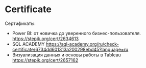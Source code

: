 # Certificate
Сертификаты:
* Power BI: от новичка до уверенного бизнес-пользователя. https://stepik.org/cert/2634613
* SQL ACADEMY https://sql-academy.org/ru/check-certificate/6734dd601313a200298ebd45?language=ru
* Визуализация данных и основы работы в Tableau https://stepik.org/cert/2657162
